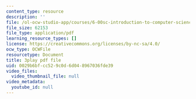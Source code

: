 ```yaml
---
content_type: resource
description: ''
file: /ol-ocw-studio-app/courses/6-00sc-introduction-to-computer-science-and-programming-spring-2011/0029b6bfcc529c0d6d048967036fde39_TIQTYgmavC4.pdf
file_size: 62153
file_type: application/pdf
learning_resource_types: []
license: https://creativecommons.org/licenses/by-nc-sa/4.0/
ocw_type: OCWFile
resourcetype: Document
title: 3play pdf file
uid: 0029b6bf-cc52-9c0d-6d04-8967036fde39
video_files:
  video_thumbnail_file: null
video_metadata:
  youtube_id: null
---
```

